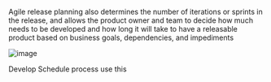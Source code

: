 Agile release planning also 
determines the number of iterations or sprints in the release, and allows the product owner and team to decide 
how much needs to be developed and how long it will take to have a releasable product based on business goals, 
dependencies, and impediments

![image](https://user-images.githubusercontent.com/51868740/203518396-05c2d363-f53c-431f-973f-e612e1ef3ef4.png)

Develop Schedule process use this
